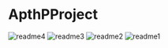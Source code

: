 # ApthPProject
![readme4](https://github.com/Asfkhan/ApthPProject/assets/121487627/7ee36cdc-90da-4640-b63d-822ed37f9f58)
![readme3](https://github.com/Asfkhan/ApthPProject/assets/121487627/2f3aeb38-94e0-4b83-8ddc-4745b50f89b3)
![readme2](https://github.com/Asfkhan/ApthPProject/assets/121487627/e9cb7f2c-fe7a-474b-a9df-8f8a69d501c9)
![readme1](https://github.com/Asfkhan/ApthPProject/assets/121487627/511d3ae1-84f6-429b-a763-189270c4b0ff)
